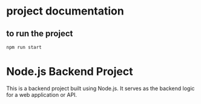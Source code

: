 # project documentation

## to run the project

```sh
npm run start

```

# Node.js Backend Project

This is a backend project built using Node.js. It serves as the backend logic for a web application or API.
